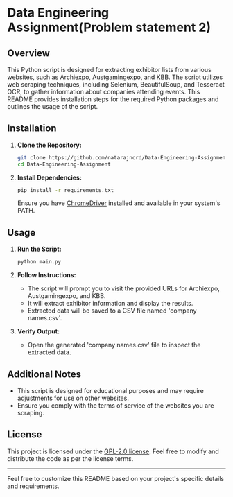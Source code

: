 # Data Engineering Assignment(Problem statement 2)


## Overview

This Python script is designed for extracting exhibitor lists from various websites, such as Archiexpo, Austgamingexpo, and KBB. The script utilizes web scraping techniques, including Selenium, BeautifulSoup, and Tesseract OCR, to gather information about companies attending events. This README provides installation steps for the required Python packages and outlines the usage of the script.

## Installation

1. **Clone the Repository:**
   ```bash
   git clone https://github.com/natarajnord/Data-Engineering-Assignment
   cd Data-Engineering-Assignment
   ```

2. **Install Dependencies:**
   ```bash
   pip install -r requirements.txt
   ```

   Ensure you have [ChromeDriver](https://googlechromelabs.github.io/chrome-for-testing/) installed and available in your system's PATH.

## Usage

1. **Run the Script:**
   ```bash
   python main.py
   ```

2. **Follow Instructions:**
   - The script will prompt you to visit the provided URLs for Archiexpo, Austgamingexpo, and KBB.
   - It will extract exhibitor information and display the results.
   - Extracted data will be saved to a CSV file named 'company names.csv'.

3. **Verify Output:**
   - Open the generated 'company names.csv' file to inspect the extracted data.

## Additional Notes

- This script is designed for educational purposes and may require adjustments for use on other websites.
- Ensure you comply with the terms of service of the websites you are scraping.

## License

This project is licensed under the [GPL-2.0 license](LICENSE). Feel free to modify and distribute the code as per the license terms.

---

Feel free to customize this README based on your project's specific details and requirements.
